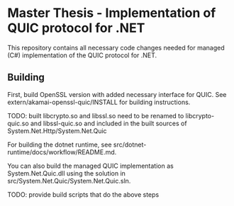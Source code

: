 # Master Thesis - Implementation of QUIC protocol for .NET

This repository contains all necessary code changes needed for managed (C#)
implementation of the QUIC protocol for .NET.

## Building

First, build OpenSSL version with added necessary interface for QUIC. See
extern/akamai-openssl-quic/INSTALL for building instructions.

TODO: built libcrypto.so and libssl.so need to be renamed to libcrypto-quic.so and libssl-quic.so and included in the built sources of System.Net.Http/System.Net.Quic

For building the dotnet runtime, see src/dotnet-runtime/docs/workflow/README.md. 

You can also build the managed QUIC implementation as System.Net.Quic.dll using
the solution in src/System.Net.Quic/System.Net.Quic.sln.

TODO: provide build scripts that do the above steps
